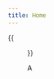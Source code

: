```yaml
---
title: Home
---
```


{{<figure src="https://github.com/zhongzhili/zhongzhili.github.io/blob/master/static/media/personal%20photo.jpg" title="A" width="450">}}

A
